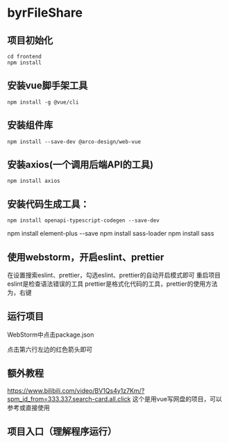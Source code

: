 # byrFileShare

## 项目初始化
```
cd frontend
npm install
```
## 安装vue脚手架工具
```
npm install -g @vue/cli
```
## 安装组件库
```
npm install --save-dev @arco-design/web-vue
```
## 安装axios(一个调用后端API的工具)
```
npm install axios
```

## 安装代码生成工具：
```
npm install openapi-typescript-codegen --save-dev
```
npm install element-plus --save
npm install sass-loader
npm install sass
## 使用webstorm，开启eslint、prettier
在设置搜索eslint、prettier，勾选eslint、prettier的自动开启模式即可
重启项目
eslint是检查语法错误的工具
prettier是格式化代码的工具，prettier的使用方法为，右键

## 运行项目
WebStorm中点击package.json

点击第六行左边的红色箭头即可

## 额外教程
https://www.bilibili.com/video/BV1Qs4y1z7Km/?spm_id_from=333.337.search-card.all.click
这个是用vue写网盘的项目，可以参考或直接使用

## 项目入口（理解程序运行）
